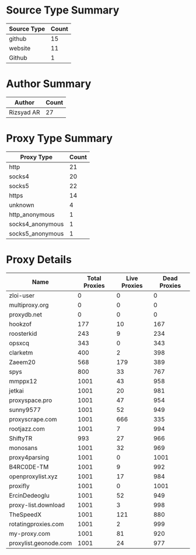 # Source Type Summary

| Source Type | Count |
|-------------|-------|
| github | 15 |
| website | 11 |
| Github | 1 |


# Author Summary

| Author | Count |
|--------|-------|
| Rizsyad AR | 27 |


# Proxy Type Summary

| Proxy Type | Count |
|------------|-------|
| http | 21 |
| socks4 | 20 |
| socks5 | 22 |
| https | 14 |
| unknown | 4 |
| http_anonymous | 1 |
| socks4_anonymous | 1 |
| socks5_anonymous | 1 |


# Proxy Details

| Name | Total Proxies | Live Proxies | Dead Proxies |
|------|---------------|--------------|---------------|
| zloi-user | 0 | 0 | 0 |
| multiproxy.org | 0 | 0 | 0 |
| proxydb.net | 0 | 0 | 0 |
| hookzof | 177 | 10 | 167 |
| roosterkid | 243 | 9 | 234 |
| opsxcq | 343 | 0 | 343 |
| clarketm | 400 | 2 | 398 |
| Zaeem20 | 568 | 179 | 389 |
| spys | 800 | 33 | 767 |
| mmppx12 | 1001 | 43 | 958 |
| jetkai | 1001 | 20 | 981 |
| proxyspace.pro | 1001 | 47 | 954 |
| sunny9577 | 1001 | 52 | 949 |
| proxyscrape.com | 1001 | 666 | 335 |
| rootjazz.com | 1001 | 7 | 994 |
| ShiftyTR | 993 | 27 | 966 |
| monosans | 1001 | 32 | 969 |
| proxy4parsing | 1001 | 0 | 1001 |
| B4RC0DE-TM | 1001 | 9 | 992 |
| openproxylist.xyz | 1001 | 17 | 984 |
| proxifly | 1001 | 0 | 1001 |
| ErcinDedeoglu | 1001 | 52 | 949 |
| proxy-list.download | 1001 | 3 | 998 |
| TheSpeedX | 1001 | 121 | 880 |
| rotatingproxies.com | 1001 | 2 | 999 |
| my-proxy.com | 1001 | 81 | 920 |
| proxylist.geonode.com | 1001 | 24 | 977 |
